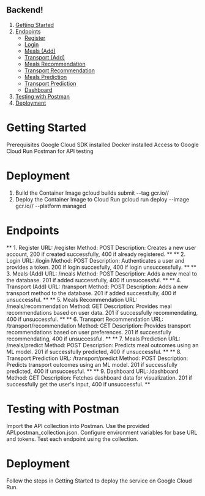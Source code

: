 ## Backend!
1. [Getting Started](#getting-started)
2. [Endpoints](#endpoints)
   - [Register](#register)
   - [Login](#login)
   - [Meals (Add)](#meals-add)
   - [Transport (Add)](#transport-add)
   - [Meals Recommendation](#meals-recommendation)
   - [Transport Recommendation](#transport-recommendation)
   - [Meals Prediction](#meals-prediction)
   - [Transport Prediction](#transport-prediction)
   - [Dashboard](#dashboard)
3. [Testing with Postman](#testing-with-postman)
4. [Deployment](#deployment)

# Getting Started
Prerequisites
Google Cloud SDK installed
Docker installed
Access to Google Cloud Run
Postman for API testing

# Deployment
1. Build the Container Image
  gcloud builds submit --tag gcr.io/<PROJECT-ID>/<SERVICE-NAME>
2. Deploy the Container Image to Cloud Run
  gcloud run deploy <SERVICE-NAME> --image gcr.io/<PROJECT-ID>/<SERVICE-NAME> --platform managed

# Endpoints
** 1. Register
URL: /register
Method: POST
Description: Creates a new user account, 200 if created successfully, 400 if already registered. **
** 2. Login
URL: /login
Method: POST
Description: Authenticates a user and provides a token. 200 if login succesfully, 400 if login unsuccessfully. **
** 3. Meals (Add)
URL: /meals
Method: POST
Description: Adds a new meal to the database. 201 if added successfully, 400 if unsuccessful. **
** 4. Transport (Add)
URL: /transport
Method: POST
Description: Adds a new transport method to the database. 201 if added successfully, 400 if unsuccessful. **
** 5. Meals Recommendation
URL: /meals/recommendation
Method: GET
Description: Provides meal recommendations based on user data. 201 if successfully recommendating, 400 if unsuccessful. **
** 6. Transport Recommendation
URL: /transport/recommendation
Method: GET
Description: Provides transport recommendations based on user preferences. 201 if successfully recommendating, 400 if unsuccessful. **
** 7. Meals Prediction
URL: /meals/predict
Method: POST
Description: Predicts meal outcomes using an ML model. 201 if successfully predicted, 400 if unsuccessful. **
** 8. Transport Prediction
URL: /transport/predict
Method: POST
Description: Predicts transport outcomes using an ML model. 201 if successfully predicted, 400 if unsuccessful. **
** 9. Dashboard
URL: /dashboard
Method: GET
Description: Fetches dashboard data for visualization. 201 if successfully get the user's input, 400 if unsuccessful. **

# Testing with Postman
Import the API collection into Postman. Use the provided API.postman_collection.json.
Configure environment variables for base URL and tokens.
Test each endpoint using the collection.

# Deployment
Follow the steps in Getting Started to deploy the service on Google Cloud Run.
